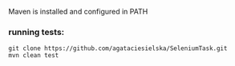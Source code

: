 Maven is installed and configured in PATH

### running tests:
```
git clone https://github.com/agataciesielska/SeleniumTask.git
mvn clean test
